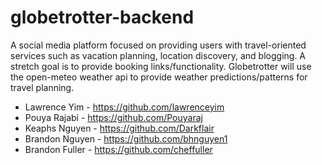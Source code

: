 # globetrotter-backend
A social media platform focused on providing users with travel-oriented services such as vacation planning, location discovery, and blogging. A stretch goal is to provide booking links/functionality. Globetrotter will use the open-meteo weather api to provide weather predictions/patterns for travel planning.

- Lawrence Yim - https://github.com/lawrenceyim
- Pouya Rajabi - https://github.com/Pouyaraj
- Keaphs Nguyen - https://github.com/Darkflair
- Brandon Nguyen - https://github.com/bhnguyen1
- Brandon Fuller - https://github.com/cheffuller
